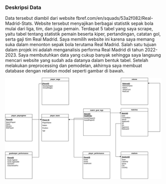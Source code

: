 ### Deskripsi Data
Data tersebut diambil dari website fbref.com/en/squads/53a2f082/Real-Madrid-Stats. Website tersebut menyajikan berbagai statistik sepak bola mulai dari liga, tim, dan juga pemain. Terdapat 5 tabel yang saya scrape, yaitu tabel tentang statistik pemain beserta kiper, pertandingan, catatan gol, serta gaji tim Real Madrid. Saya memilih website ini karena saya memang suka dalam menonton sepak bola terutama Real Madrid. Salah satu tujuan dalam projek ini adalah menganalisis performa Real Madrid di tahun 2022-2023. Saya membutuhkan data yang cukup banyak sehingga saya langsung mencari website yang sudah ada datanya dalam bentuk tabel. Setelah melakukan preprocessing dan pemodelan, akhirnya saya membuat database dengan relation model seperti gambar di bawah.

![Alt Text](Data%20Storing/design/Relational%20Model.png)
